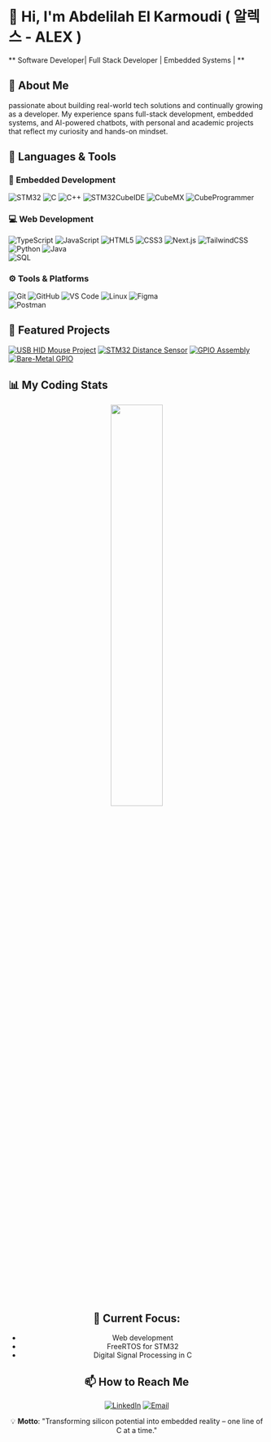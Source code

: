 # 👋 Hi, I'm Abdelilah El Karmoudi ( 알렉스 - ALEX )

** Software Developer| Full Stack Developer | Embedded Systems | **




## 🚀 About Me
passionate about building real-world tech solutions and continually growing as a developer. My experience spans full-stack development, embedded systems, and AI-powered chatbots, with personal and academic projects that reflect my curiosity and hands-on mindset.


## 🔧 Languages & Tools

### 🧩 Embedded Development  
![STM32](https://img.shields.io/badge/STM32-03234B?style=for-the-badge&logo=stmicroelectronics&logoColor=white)
![C](https://img.shields.io/badge/C-00599C?style=for-the-badge&logo=c&logoColor=white)
![C++](https://img.shields.io/badge/C++-00599C?style=for-the-badge&logo=c%2B%2B&logoColor=white)
![STM32CubeIDE](https://img.shields.io/badge/STM32CubeIDE-03234B?style=for-the-badge&logo=stmicroelectronics&logoColor=white)
![CubeMX](https://img.shields.io/badge/CubeMX-4FA9D1?style=for-the-badge&logo=stmicroelectronics&logoColor=white)
![CubeProgrammer](https://img.shields.io/badge/CubeProgrammer-009FDA?style=for-the-badge&logo=stmicroelectronics&logoColor=white)

### 💻 Web Development  
![TypeScript](https://img.shields.io/badge/TypeScript-3178C6?style=for-the-badge&logo=typescript&logoColor=white)
![JavaScript](https://img.shields.io/badge/JavaScript-F7DF1E?style=for-the-badge&logo=javascript&logoColor=black)
![HTML5](https://img.shields.io/badge/HTML5-E34F26?style=for-the-badge&logo=html5&logoColor=white)
![CSS3](https://img.shields.io/badge/CSS3-1572B6?style=for-the-badge&logo=css3&logoColor=white)
![Next.js](https://img.shields.io/badge/Next.js-000000?style=for-the-badge&logo=nextdotjs&logoColor=white)
![TailwindCSS](https://img.shields.io/badge/TailwindCSS-38B2AC?style=for-the-badge&logo=tailwind-css&logoColor=white)
![Python](https://img.shields.io/badge/Python-3776AB?style=for-the-badge&logo=python&logoColor=white)
![Java](https://img.shields.io/badge/Java-007396?style=for-the-badge&logo=java&logoColor=white)  
![SQL](https://img.shields.io/badge/SQL-4479A1?style=for-the-badge&logo=postgresql&logoColor=white)

### ⚙️ Tools & Platforms  
![Git](https://img.shields.io/badge/Git-F05032?style=for-the-badge&logo=git&logoColor=white)
![GitHub](https://img.shields.io/badge/GitHub-181717?style=for-the-badge&logo=github&logoColor=white)
![VS Code](https://img.shields.io/badge/VS_Code-007ACC?style=for-the-badge&logo=visual-studio-code&logoColor=white)
![Linux](https://img.shields.io/badge/Linux-FCC624?style=for-the-badge&logo=linux&logoColor=black)
![Figma](https://img.shields.io/badge/Figma-F24E1E?style=for-the-badge&logo=figma&logoColor=white)  
![Postman](https://img.shields.io/badge/Postman-FF6C37?style=for-the-badge&logo=postman&logoColor=white)


## 🚀 Featured Projects

[![USB HID Mouse Project](https://github-readme-stats.vercel.app/api/pin/?username=ELKARMOUDI&repo=USB_HID_MouseProject&theme=dark)](https://github.com/ELKARMOUDI/USB_HID_MouseProject)
[![STM32 Distance Sensor](https://github-readme-stats.vercel.app/api/pin/?username=ELKARMOUDI&repo=HCSR04-BluePill&theme=dark)](https://github.com/ELKARMOUDI/HCSR04-BluePill)
[![GPIO Assembly](https://github-readme-stats.vercel.app/api/pin/?username=ELKARMOUDI&repo=GPIO-Assembly&theme=dark)](https://github.com/ELKARMOUDI/GPIO-Assembly)
[![Bare-Metal GPIO](https://github-readme-stats.vercel.app/api/pin/?username=ELKARMOUDI&repo=Bare-Metal_GPIO&theme=dark)](https://github.com/ELKARMOUDI/Bare-Metal_GPIO)

## 📊 My Coding Stats
<p align="center">
  <img width="45%" src="https://github-readme-stats.vercel.app/api/top-langs/?username=ELKARMOUDI&layout=compact&hide=Makefile,Shell&theme=radical" />
</p>

<div align="center">




## 🌱 Current Focus:

- Web development 
- FreeRTOS for STM32
- Digital Signal Processing in C 

## 📫 How to Reach Me
[![LinkedIn](https://img.shields.io/badge/LinkedIn-Connect-blue?style=flat&logo=linkedin)](https://www.linkedin.com/in/abdelilah-el-karmoudi-128523294/)
[![Email](https://img.shields.io/badge/Email-Contact%20Me-red?style=for-the-badge&logo=microsoft-outlook)](mailto:abdel-student@outlook.fr)

💡 **Motto**: "Transforming silicon potential into embedded reality – one line of C at a time."
